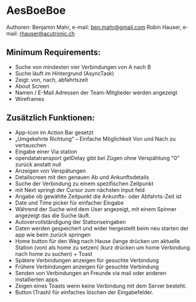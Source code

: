 AesBoeBoe
==========

Authoren:
Benjamin Mahr, e-mail: ben.mahr@gmail.com
Robin Hauser, e-mail: rhauser@acutronic.ch


Minimum Requirements:
---------------------

 - Suche von mindesten vier Verbindungen von A nach B
 - Suche läuft im Hintergrund (AsyncTask)
 - Zeigt: von, nach, abfahrtszeit
 - About Screen
 - Namen / E-Mail Adressen der Team-Mitglieder werden angezeigt
 - Wireframes
 
 Zusätzlich Funktionen:
 ----------------------
 - App-Icon im Action Bar gesetzt
 - „Umgekehrte Richtung“ – Einfache Möglichkeit Von und Nach zu vertauschen
 - Eingabe einer Via station
 - opendatatransport getDelay gibt bei Zügen ohne Verspähtung "0" zurück anstatt null
 - Anzeigen von Verspätungen
 - Detailscreen mit den genauen Ab und Ankunftsdetails
 - Suche der Verbindung zu einem spezifischen Zeitpunkt
 - mit Next springt der Cursor zum nächsten Input feld
 - Angabe ob gewählte Zeitpunkt die Ankunfts- oder Abfahrts-Zeit ist
 - Date und Time picker für einfacher Eingabe
 - Während der Suche wird dem User angezeigt, mit einem Spinner angezeigt das die Suche läuft. 
 - Autovervollständigung der Stationseingaben
 - Daten werden gespeichert und wider hergestellt beim neu starten der app wie beim zurück springen
 - Home button für den Weg nach Hause (lange drücken um aktuelle Station (von) als home zu setzen) (kurz drücken um home Verbindung nach home zu suchen) + Toast
 - Spätere Verbindungen anzeigen für gesuchte Verbindung
 - Frühere Verbindungen anzeigen für gesuchte Verbindung
 - Senden von Verbindungen an Freunde via mail oder anderen installierten apps. 
 - Zeigen eines Toasts wenn keine Verbindung mit dem Server besteht. 
 - Button (Trash) für einfaches löschen der Eingabefelder.
	
	

  
  
  